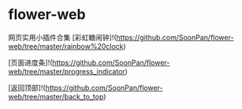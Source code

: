 # flower-web
网页实用小插件合集
[彩虹糖闹钟]!(https://github.com/SoonPan/flower-web/tree/master/rainbow%20clock)

[页面进度条]!(https://github.com/SoonPan/flower-web/tree/master/progress_indicator)

[返回顶部]!(https://github.com/SoonPan/flower-web/tree/master/back_to_top)

